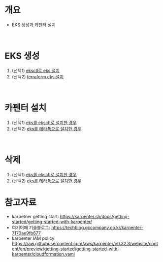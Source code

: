 # 개요
* EKS 생성과 카펜터 설치

<br>

# EKS 생성

1. (선택1) [eksctl로 eks 설치](./eksctl/)
2. (선택2) [terraform eks 설치](https://github.com/choisungwook/terraform_practice/tree/main/eks)

<br>

# 카펜터 설치

1. (선택1) [eks를 eksctl로 설치한 경우](./eksctl/)
2. (선택2) [eks를 테라폼으로 설치한 경우](./terraform/)


<br>

# 삭제

1. (선택1) [eks를 eksctl로 설치한 경우](./eksctl/)
2. (선택2) [eks를 테라폼으로 설치한 경우](./terraform/)

# 참고자료
* karpetner getting start: https://karpenter.sh/docs/getting-started/getting-started-with-karpenter/
* 여기어때 기술블로그: https://techblog.gccompany.co.kr/karpenter-7170ae9fb677
* karpenter IAM policy: https://raw.githubusercontent.com/aws/karpenter/v0.32.3/website/content/en/preview/getting-started/getting-started-with-karpenter/cloudformation.yaml
